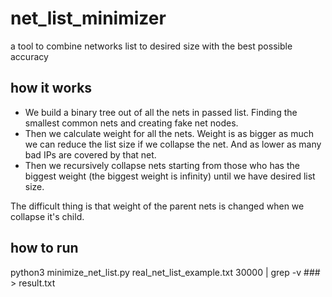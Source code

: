 # net_list_minimizer
a tool to combine networks list to desired size with the best possible accuracy

## how it works
* We build a binary tree out of all the nets in passed list. Finding the smallest common nets and creating fake net nodes.
* Then we calculate weight for all the nets. Weight is as bigger as much we can reduce the list size if we collapse the net. And as lower as many bad IPs are covered by that net.
* Then we recursively collapse nets starting from those who has the biggest weight (the biggest weight is infinity) until we have desired list size.

The difficult thing is that weight of the parent nets is changed when we collapse it's child.

## how to run

python3 minimize_net_list.py real_net_list_example.txt 30000 | grep -v ### > result.txt
